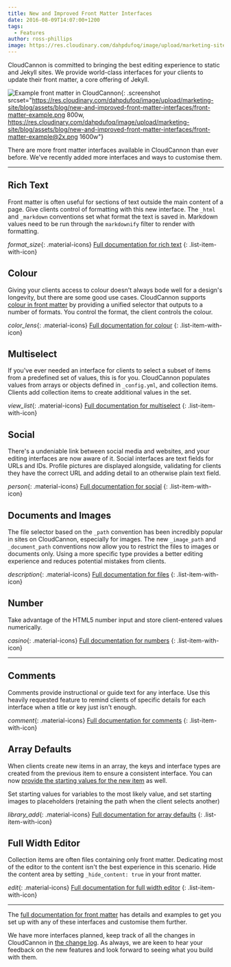 ```yaml
---
title: New and Improved Front Matter Interfaces
date: 2016-08-09T14:07:00+1200
tags:
  - Features
author: ross-phillips
image: https://res.cloudinary.com/dahpdufoq/image/upload/marketing-site/blog/uploads/Sunny.jpg
---
```

CloudCannon is committed to bringing the best editing experience to static and Jekyll sites. We provide world-class interfaces for your clients to update their front matter, a core offering of Jekyll.

![Example front matter in CloudCannon](https://res.cloudinary.com/dahpdufoq/image/upload/marketing-site/blog/assets/blog/new-and-improved-front-matter-interfaces/front-matter-example.png){: .screenshot srcset="https://res.cloudinary.com/dahpdufoq/image/upload/marketing-site/blog/assets/blog/new-and-improved-front-matter-interfaces/front-matter-example.png 800w, https://res.cloudinary.com/dahpdufoq/image/upload/marketing-site/blog/assets/blog/new-and-improved-front-matter-interfaces/front-matter-example@2x.png 1600w"}

There are more front matter interfaces available in CloudCannon than ever before. We've recently added more interfaces and ways to customise them.

---

## Rich Text

Front matter is often useful for sections of text outside the main content of a page. Give clients control of formatting with this new interface. The `_html` and `_markdown` conventions set what format the text is saved in. Markdown values need to be run through the `markdownify` filter to render with formatting.

*format\_size*{: .material-icons} [Full documentation for rich text](https://docs.cloudcannon.com/editing/front-matter/#rich-text)
{: .list-item-with-icon}

## Colour

Giving your clients access to colour doesn't always bode well for a design's longevity, but there are some good use cases. CloudCannon supports [colour in front matter](https://docs.cloudcannon.com/editing/front-matter/#colour) by providing a unified selector that outputs to a number of formats. You control the format, the client controls the colour.

*color\_lens*{: .material-icons} [Full documentation for colour](https://docs.cloudcannon.com/editing/front-matter/#colour)
{: .list-item-with-icon}

## Multiselect

If you've ever needed an interface for clients to select a subset of items from a predefined set of values, this is for you. CloudCannon populates values from arrays or objects defined in `_config.yml`, and collection items. Clients add collection items to create additional values in the set.

*view\_list*{: .material-icons} [Full documentation for multiselect](https://docs.cloudcannon.com/editing/front-matter/#multiselect)
{: .list-item-with-icon}

## Social

There's a undeniable link between social media and websites, and your editing interfaces are now aware of it. Social interfaces are text fields for URLs and IDs. Profile pictures are displayed alongside, validating for clients they have the correct URL and adding detail to an otherwise plain text field.

*person*{: .material-icons} [Full documentation for social](https://docs.cloudcannon.com/editing/front-matter/#social)
{: .list-item-with-icon}

## Documents and Images

The file selector based on the `_path` convention has been incredibly popular in sites on CloudCannon, especially for images. The new `_image_path` and `_document_path` conventions now allow you to restrict the files to images or documents only. Using a more specific type provides a better editing experience and reduces potential mistakes from clients.

*description*{: .material-icons} [Full documentation for files](https://docs.cloudcannon.com/editing/front-matter/#file)
{: .list-item-with-icon}

## Number

Take advantage of the HTML5 number input and store client-entered values numerically.

*casino*{: .material-icons} [Full documentation for numbers](https://docs.cloudcannon.com/editing/front-matter/#number)
{: .list-item-with-icon}

---

## Comments

Comments provide instructional or guide text for any interface. Use this heavily requested feature to remind clients of specific details for each interface when a title or key just isn't enough.

*comment*{: .material-icons} [Full documentation for comments](https://docs.cloudcannon.com/editing/front-matter/#comment)
{: .list-item-with-icon}

## Array Defaults

When clients create new items in an array, the keys and interface types are created from the previous item to ensure a consistent interface. You can now [provide the starting values for the new item](https://docs.cloudcannon.com/editing/front-matter/#array-defaults) as well.

Set starting values for variables to the most likely value, and set starting images to placeholders (retaining the path when the client selects another)

*library\_add*{: .material-icons} [Full documentation for array defaults](https://docs.cloudcannon.com/editing/front-matter/#array-defaults)
{: .list-item-with-icon}

## Full Width Editor

Collection items are often files containing only front matter. Dedicating most of the editor to the content isn't the best experience in this scenario. Hide the content area by setting `_hide_content: true` in your front matter.

*edit*{: .material-icons} [Full documentation for full width editor](https://docs.cloudcannon.com/editing/content-editor/#hiding-the-content-area)
{: .list-item-with-icon}

---

The [full documentation for front matter](/documentation/edit/interfaces/front-matter-editor/) has details and examples to get you set up with any of these interfaces and customise them further.

We have more interfaces planned, keep track of all the changes in CloudCannon in [the change log](https://cloudcannon.com/changelog/). As always, we are keen to hear your feedback on the new features and look forward to seeing what you build with them.
